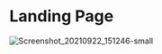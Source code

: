 # Landing Page
![Screenshot_20210922_151246-small](https://user-images.githubusercontent.com/67537548/134321705-222beb53-1376-4bc8-b08d-e71052ead787.png)
